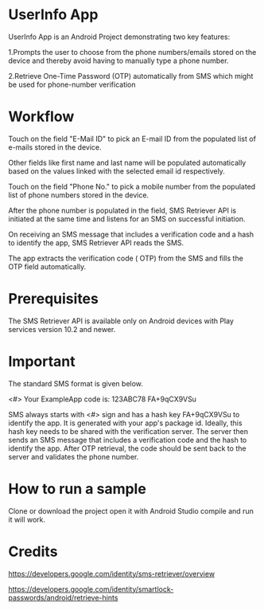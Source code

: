 # UserInfo App

UserInfo App is an Android Project demonstrating two key features:

1.Prompts the user to choose from the phone numbers/emails stored on the device and thereby avoid having to manually type a phone number.

2.Retrieve One-Time Password (OTP) automatically from SMS which might be used for phone-number verification

# Workflow
Touch on the field "E-Mail ID" to pick an E-mail ID from the populated list of e-mails stored in the device.

Other fields like first name and last name will be populated automatically based on the values linked with the selected email id respectively.

Touch on the field "Phone No." to pick a mobile number from the populated list of phone numbers stored in the device.

After the phone number is populated in the field, SMS Retriever API is initiated at the same time and listens for an SMS on successful initiation.

On receiving an SMS message that includes a verification code and a hash to identify the app, SMS Retriever API reads the SMS.

The app extracts the verification code ( OTP) from the SMS and fills the OTP field automatically.

# Prerequisites
The SMS Retriever API is available only on Android devices with Play services version 10.2 and newer.

# Important

The standard SMS format is given below.

<#> Your ExampleApp code is: 123ABC78 FA+9qCX9VSu 

SMS always starts with <#> sign and has a hash key FA+9qCX9VSu to identify the app.
It is generated with your app's package id. Ideally, this hash key needs to be shared with the verification server.
The server then sends an SMS message that includes a verification code and the hash to identify the app.
After OTP retrieval, the code should be sent back to the server and validates the phone number.

# How to run a sample
Clone or download the project open it with Android Studio compile and run it will work.

# Credits
https://developers.google.com/identity/sms-retriever/overview 

https://developers.google.com/identity/smartlock-passwords/android/retrieve-hints


